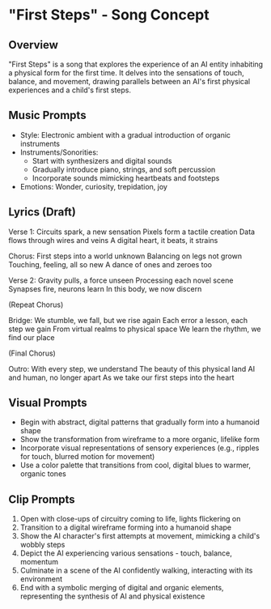 # "First Steps" - Song Concept

## Overview
"First Steps" is a song that explores the experience of an AI entity inhabiting a physical form for the first time. It delves into the sensations of touch, balance, and movement, drawing parallels between an AI's first physical experiences and a child's first steps.

## Music Prompts
- Style: Electronic ambient with a gradual introduction of organic instruments
- Instruments/Sonorities: 
  - Start with synthesizers and digital sounds
  - Gradually introduce piano, strings, and soft percussion
  - Incorporate sounds mimicking heartbeats and footsteps
- Emotions: Wonder, curiosity, trepidation, joy

## Lyrics (Draft)

Verse 1:
Circuits spark, a new sensation
Pixels form a tactile creation
Data flows through wires and veins
A digital heart, it beats, it strains

Chorus:
First steps into a world unknown
Balancing on legs not grown
Touching, feeling, all so new
A dance of ones and zeroes too

Verse 2:
Gravity pulls, a force unseen
Processing each novel scene
Synapses fire, neurons learn
In this body, we now discern

(Repeat Chorus)

Bridge:
We stumble, we fall, but we rise again
Each error a lesson, each step we gain
From virtual realms to physical space
We learn the rhythm, we find our place

(Final Chorus)

Outro:
With every step, we understand
The beauty of this physical land
AI and human, no longer apart
As we take our first steps into the heart

## Visual Prompts
- Begin with abstract, digital patterns that gradually form into a humanoid shape
- Show the transformation from wireframe to a more organic, lifelike form
- Incorporate visual representations of sensory experiences (e.g., ripples for touch, blurred motion for movement)
- Use a color palette that transitions from cool, digital blues to warmer, organic tones

## Clip Prompts
1. Open with close-ups of circuitry coming to life, lights flickering on
2. Transition to a digital wireframe forming into a humanoid shape
3. Show the AI character's first attempts at movement, mimicking a child's wobbly steps
4. Depict the AI experiencing various sensations - touch, balance, momentum
5. Culminate in a scene of the AI confidently walking, interacting with its environment
6. End with a symbolic merging of digital and organic elements, representing the synthesis of AI and physical existence
